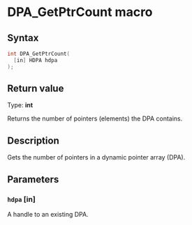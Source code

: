 # DPA_GetPtrCount macro

## Syntax

```cpp
int DPA_GetPtrCount(
  [in] HDPA hdpa
);
```

## Return value

Type: **int**

Returns the number of pointers (elements) the DPA contains.

## Description

Gets the number of pointers in a dynamic pointer array (DPA).

## Parameters

### `hdpa` [in]

A handle to an existing DPA.